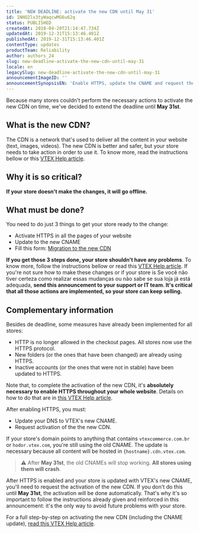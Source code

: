 ```yaml
---
title: 'NEW DEADLINE: activate the new CDN until May 31'
id: 1NHO2lx3tyWaqcwMG6u62q
status: PUBLISHED
createdAt: 2018-04-20T21:14:47.734Z
updatedAt: 2019-12-31T15:13:46.401Z
publishedAt: 2019-12-31T15:13:46.401Z
contentType: updates
productTeam: Reliability
author: authors_24
slug: new-deadline-activate-the-new-cdn-until-may-31
locale: en
legacySlug: new-deadline-activate-the-new-cdn-until-may-31
announcementImageID: ''
announcementSynopsisEN: 'Enable HTTPS, update the CNAME and request the new CDN before the due date. This will prevent your store from crashing.'
---
```


Because many stores couldn't perform the necessary actions to activate the new CDN on time, we've decided to extend the deadline until __May 31st__.

## What is the new CDN?
The CDN is a network that's used to deliver all the content in your website (text, images, videos). The new CDN is better and safer, but your store needs to take action in order to use it. To know more, read the instructions bellow or this [VTEX Help article](/en/tutorial/activating-new-vtex-cdn). 

## Why it is so critical?
__If your store doesn't make the changes, it will go offline.__

## What must be done?
You need to do just 3 things to get your store ready to the change:
- Activate HTTPS in all the pages of your website
- Update to the new CNAME
- Fill this form: [Migration to the new CDN](https://docs.google.com/forms/d/e/1FAIpQLSdae71lH2ppAgjDw_bJ8E2ZMnL8psm3pEEXbEViQOSsx5eVwQ/viewform)

__If you get those 3 steps done, your store shouldn't have any problems__. To know more, follow the instructions bellow or read this [VTEX Help article](/en/tutorial/activating-new-vtex-cdn). If you're not sure how to make these changes or if your store is Se você não tiver certeza como realizar essas mudanças ou não sabe se sua loja já está adequada, __send this announcement to your support or IT team. It's critical that all those actions are implemented, so your store can keep selling.__

## Complementary information
Besides de deadline, some measures have already been implemented for all stores:
- HTTP is no longer allowed in the checkout pages. All stores now use the HTTPS protocol.
- New folders (or the ones that have been changed) are already using HTTPS.
- Inactive accounts (or the ones that were not in stable) have been updated to HTTPS.

Note that, to complete the activation of the new CDN, it's __absolutely necessary to enable HTTPS throughout your whole website__. Details on how to do that are in [this VTEX Help article](/en/tutorial/enable-https-throughout-the-site).

After enabling HTTPS, you must:
- Update your DNS to VTEX's new CNAME.
- Request activation of the the new CDN.

If your store's domain points to anything that contains `vtexcommerce.com.br` or `hodor.vtex.com`, you're still using the old CNAME. The update is necessary because all content will be hosted in `{hostname}.cdn.vtex.com`.

>⚠️ After **May 31st**, the old CNAMEs will stop working. **All stores using them will crash**.

After HTTPS is enabled and your store is updated with VTEX's new CNAME, you'll need to request the activation of the new CDN. If you don't do this until __May 31st__, the activation will be done automatically. That's why it's so important to follow the instructions already given and reinforced in this announcement: it's the only way to avoid future problems with your store. 

For a full step-by-step on activating the new CDN (including the CNAME update), [read this VTEX Help article](/en/tutorial/activating-new-vtex-cdn).

